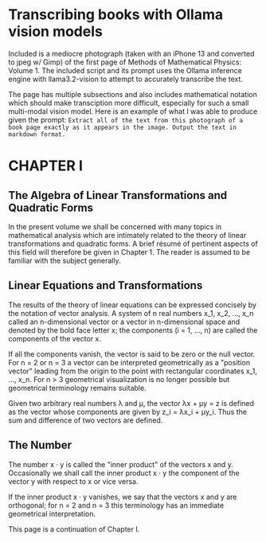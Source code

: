 # Transcribing books with Ollama vision models

Included is a mediocre photograph (taken with an iPhone 13 and converted to jpeg w/ Gimp) of the first page of Methods of Mathematical Physics: Volume 1. The included script and its prompt uses the Ollama inference engine with llama3.2-vision to attempt to accurately transcribe the text. 

The page has multiple subsections and also includes mathematical notation which should make transciption more difficult, especially for such a small multi-modal vision model. Here is an example of what I was able to produce given the prompt: `Extract all of the text from this photograph of a book page exactly as it appears in the image. Output the text in markdown format.`

# CHAPTER I
## The Algebra of Linear Transformations and Quadratic Forms

In the present volume we shall be concerned with many topics in mathematical analysis which are intimately related to the theory of linear transformations and quadratic forms. A brief résumé of pertinent aspects of this field will therefore be given in Chapter 1. The reader is assumed to be familiar with the subject generally.

## Linear Equations and Transformations

The results of the theory of linear equations can be expressed concisely by the notation of vector analysis. A system of n real numbers x_1, x_2, ..., x_n called an n-dimensional vector or a vector in n-dimensional space and denoted by the bold face letter x; the components (i = 1, ..., n) are called the components of the vector x.

If all the components vanish, the vector is said to be zero or the null vector. For n = 2 or n = 3 a vector can be interpreted geometrically as a "position vector" leading from the origin to the point with rectangular coordinates x_1, ..., x_n. For n > 3 geometrical visualization is no longer possible but geometrical terminology remains suitable.

Given two arbitrary real numbers λ and μ, the vector λx + μy = z is defined as the vector whose components are given by z_i = λx_i + μy_i. Thus the sum and difference of two vectors are defined.

## The Number

The number x · y is called the "inner product" of the vectors x and y. Occasionally we shall call the inner product x · y the component of the vector y with respect to x or vice versa.

If the inner product x · y vanishes, we say that the vectors x and y are orthogonal; for n = 2 and n = 3 this terminology has an immediate geometrical interpretation.

This page is a continuation of Chapter I.
